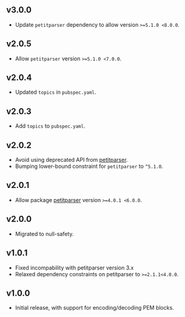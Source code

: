 ## v3.0.0
 * Update `petitparser` dependency to allow version `>=5.1.0 <8.0.0`.

## v2.0.5
 * Allow `petitparser` version `>=5.1.0 <7.0.0`.

## v2.0.4
 * Updated `topics` in `pubspec.yaml`.

## v2.0.3
 * Add `topics` to `pubspec.yaml`.

## v2.0.2
 * Avoid using deprecated API from
   [petitparser](https://pub.dev/packages/petitparser).
 * Bumping lower-bound constraint for `petitparser` to `^5.1.0`.

## v2.0.1
 * Allow package [petitparser](https://pub.dev/packages/petitparser) version
   `>=4.0.1 <6.0.0`.

## v2.0.0
 * Migrated to null-safety.

## v1.0.1
 * Fixed incompability with petitparser version 3.x
 * Relaxed dependency constraints on petitparser to `>=2.1.1<4.0.0`.

## v1.0.0
 * Initial release, with support for encoding/decoding PEM blocks.
